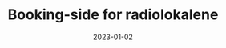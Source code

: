 ---
title: "Booking-side for radiolokalene"
linkTitle: "booking.srib.no"
date: 2023-01-02
weight: 1
description: >
  En detaljert forklaring om reservasjonstjenesten radioen bruker for å reservere lokalene sine.
---